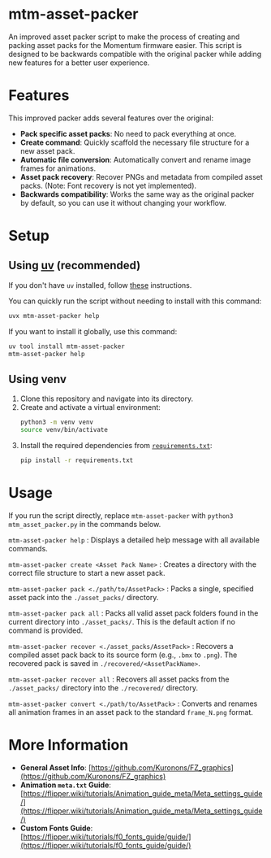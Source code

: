 # mtm-asset-packer

An improved asset packer script to make the process of creating and packing asset packs for the Momentum firmware easier. This script is designed to be backwards compatible with the original packer while adding new features for a better user experience.

# Features

This improved packer adds several features over the original:

-   **Pack specific asset packs**: No need to pack everything at once.
-   **Create command**: Quickly scaffold the necessary file structure for a new asset pack.
-   **Automatic file conversion**: Automatically convert and rename image frames for animations.
-   **Asset pack recovery**: Recover PNGs and metadata from compiled asset packs. (Note: Font recovery is not yet implemented).
-   **Backwards compatibility**: Works the same way as the original packer by default, so you can use it without changing your workflow.

# Setup

## Using [uv](https://docs.astral.sh/uv/) (recommended)

If you don't have `uv` installed, follow [these](https://docs.astral.sh/uv/getting-started/installation/) instructions.

You can quickly run the script without needing to install with this command:
```sh
uvx mtm-asset-packer help
```

If you want to install it globally, use this command:
```sh
uv tool install mtm-asset-packer
mtm-asset-packer help
```

## Using venv

1.  Clone this repository and navigate into its directory.
2.  Create and activate a virtual environment:
    ```sh
    python3 -m venv venv
    source venv/bin/activate
    ```
3.  Install the required dependencies from [`requirements.txt`](requirements.txt):
    ```sh
    pip install -r requirements.txt
    ```


# Usage

If you run the script directly, replace `mtm-asset-packer` with `python3 mtm_asset_packer.py` in the commands below.

`mtm-asset-packer help`
: Displays a detailed help message with all available commands.

`mtm-asset-packer create <Asset Pack Name>`
: Creates a directory with the correct file structure to start a new asset pack.

`mtm-asset-packer pack <./path/to/AssetPack>`
: Packs a single, specified asset pack into the `./asset_packs/` directory.

`mtm-asset-packer pack all`
: Packs all valid asset pack folders found in the current directory into `./asset_packs/`. This is the default action if no command is provided.

`mtm-asset-packer recover <./asset_packs/AssetPack>`
: Recovers a compiled asset pack back to its source form (e.g., `.bmx` to `.png`). The recovered pack is saved in `./recovered/<AssetPackName>`.

`mtm-asset-packer recover all`
: Recovers all asset packs from the `./asset_packs/` directory into the `./recovered/` directory.

`mtm-asset-packer convert <./path/to/AssetPack>`
: Converts and renames all animation frames in an asset pack to the standard `frame_N.png` format.

# More Information

-   **General Asset Info**: [https://github.com/Kuronons/FZ_graphics](https://github.com/Kuronons/FZ_graphics)
-   **Animation `meta.txt` Guide**: [https://flipper.wiki/tutorials/Animation_guide_meta/Meta_settings_guide/](https://flipper.wiki/tutorials/Animation_guide_meta/Meta_settings_guide/)
-   **Custom Fonts Guide**: [https://flipper.wiki/tutorials/f0_fonts_guide/guide/](https://flipper.wiki/tutorials/f0_fonts_guide/guide/)

